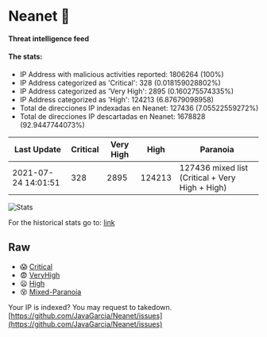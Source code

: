 # Neanet :hocho:
#### Threat intelligence feed
#### The stats:

- IP Address with malicious activities reported: 1806264 (100%)
- IP Address categorized as 'Critical':  328 (0.018159028802%)
- IP Address categorized as 'Very High':  2895 (0.160275574335%)
- IP Address categorized as 'High':  124213 (6.87679098958)
- Total de direcciones IP indexadas en Neanet:  127436 (7.05522559272%)
- Total de direcciones IP descartadas en Neanet:  1678828 (92.9447744073%)

| Last Update | Critical | Very High | High | Paranoia |
| --- | --- | --- | --- | --- |
| 2021-07-24 14:01:51 | 328 | 2895 | 124213 | 127436 mixed list (Critical + Very High + High)|

![Stats](https://docs.google.com/spreadsheets/d/e/2PACX-1vSnaNMIXVabIpDJjufMlzH7poXnshF3mgd8Is1g9ytUEzVsP5my4Trn8f-xkoLLQ38xpL3HtmUexLo6/pubchart?oid=501124687&format=image)

For the historical stats go to: [link](/stats.csv)
## Raw
- :scream: [Critical](https://raw.githubusercontent.com/JavaGarcia/Neanet/master/blacklists/neanet_critical.txt)
- :fearful: [VeryHigh](https://raw.githubusercontent.com/JavaGarcia/Neanet/master/blacklists/neanet_veryHigh.txtt)
- :frowning: [High](https://raw.githubusercontent.com/JavaGarcia/Neanet/master/blacklists/neanet_high.txt)
- :dizzy_face: [Mixed-Paranoia](https://raw.githubusercontent.com/JavaGarcia/Neanet/master/blacklists/neanet_all.txt)


Your IP is indexed? You may request to takedown. [https://github.com/JavaGarcia/Neanet/issues](https://github.com/JavaGarcia/Neanet/issues)

















































































































































































































































































































































































































































































































































































































































































































































































































































































































































































































































































































































































































































































































































































































































































































































































































































































































































































































































































































































































































































































































































































































































































































































































































































































































































































































































































































































































































































































































































































































































































































































































































































































































































































































































































































































































































































































































































































































































































































































































































































































































































































































































































































































































































































































































































































































































































































































































































































































































































































































































































































































































































































































































































































































































































































































































































































































































































































































































































































































































































































































































































































































































































































































































































































































































































































































































































































































































































































































































































































































































































































































































































































































































































































































































































































































































































































































































































































































































































































































































